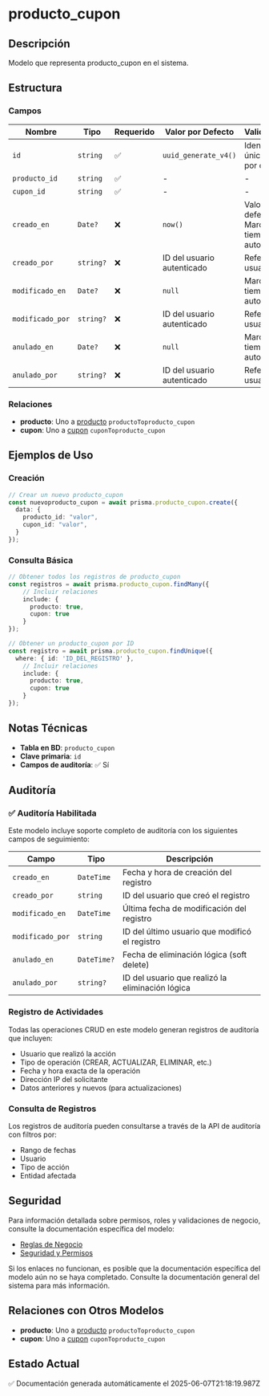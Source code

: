 # producto_cupon

## Descripción
Modelo que representa producto_cupon en el sistema.

## Estructura

### Campos

| Nombre | Tipo | Requerido | Valor por Defecto | Validaciones | Descripción |
|--------|------|-----------|-------------------|--------------|-------------|
| `id` | `string` | ✅ | `uuid_generate_v4()` | Identificador único, Valor por defecto |  |
| `producto_id` | `string` | ✅ | - | - |  |
| `cupon_id` | `string` | ✅ | - | - |  |
| `creado_en` | `Date?` | ❌ | `now()` | Valor por defecto, Marca de tiempo automática |  |
| `creado_por` | `string?` | ❌ | ID del usuario autenticado | Referencia a usuario |  |
| `modificado_en` | `Date?` | ❌ | `null` | Marca de tiempo automática |  |
| `modificado_por` | `string?` | ❌ | ID del usuario autenticado | Referencia a usuario |  |
| `anulado_en` | `Date?` | ❌ | `null` | Marca de tiempo automática |  |
| `anulado_por` | `string?` | ❌ | ID del usuario autenticado | Referencia a usuario |  |

### Relaciones

- **producto**: Uno a [producto](./producto.md) `productoToproducto_cupon`
- **cupon**: Uno a [cupon](./cupon.md) `cuponToproducto_cupon`

## Ejemplos de Uso

### Creación

```typescript
// Crear un nuevo producto_cupon
const nuevoproducto_cupon = await prisma.producto_cupon.create({
  data: {
    producto_id: "valor",
    cupon_id: "valor",
  }
});
```

### Consulta Básica

```typescript
// Obtener todos los registros de producto_cupon
const registros = await prisma.producto_cupon.findMany({
    // Incluir relaciones
    include: {
      producto: true,
      cupon: true
    }
});

// Obtener un producto_cupon por ID
const registro = await prisma.producto_cupon.findUnique({
  where: { id: 'ID_DEL_REGISTRO' },
    // Incluir relaciones
    include: {
      producto: true,
      cupon: true
    }
});
```

## Notas Técnicas

- **Tabla en BD**: `producto_cupon`
- **Clave primaria**: `id`
- **Campos de auditoría**: ✅ Sí

## Auditoría

### ✅ Auditoría Habilitada

Este modelo incluye soporte completo de auditoría con los siguientes campos de seguimiento:

| Campo | Tipo | Descripción |
|-------|------|-------------|
| `creado_en` | `DateTime` | Fecha y hora de creación del registro |
| `creado_por` | `string` | ID del usuario que creó el registro |
| `modificado_en` | `DateTime` | Última fecha de modificación del registro |
| `modificado_por` | `string` | ID del último usuario que modificó el registro |
| `anulado_en` | `DateTime?` | Fecha de eliminación lógica (soft delete) |
| `anulado_por` | `string?` | ID del usuario que realizó la eliminación lógica |

### Registro de Actividades

Todas las operaciones CRUD en este modelo generan registros de auditoría que incluyen:

- Usuario que realizó la acción
- Tipo de operación (CREAR, ACTUALIZAR, ELIMINAR, etc.)
- Fecha y hora exacta de la operación
- Dirección IP del solicitante
- Datos anteriores y nuevos (para actualizaciones)

### Consulta de Registros

Los registros de auditoría pueden consultarse a través de la API de auditoría con filtros por:

- Rango de fechas
- Usuario
- Tipo de acción
- Entidad afectada

## Seguridad

Para información detallada sobre permisos, roles y validaciones de negocio, consulte la documentación específica del modelo:

- [Reglas de Negocio](./producto_cupon/reglas_negocio.md)
- [Seguridad y Permisos](./producto_cupon/seguridad.md)

Si los enlaces no funcionan, es posible que la documentación específica del modelo aún no se haya completado. Consulte la documentación general del sistema para más información.

## Relaciones con Otros Modelos

- **producto**: Uno a [producto](./producto.md) `productoToproducto_cupon`
- **cupon**: Uno a [cupon](./cupon.md) `cuponToproducto_cupon`

## Estado Actual

✅ Documentación generada automáticamente el 2025-06-07T21:18:19.987Z
